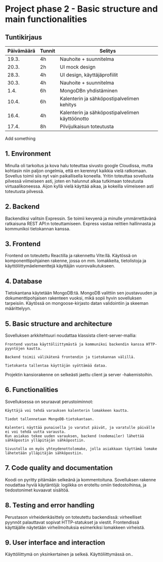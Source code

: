 # Project phase 2 - Basic structure and main functionalities

## Tuntikirjaus

| Päivämäärä | Tunnit | Selitys |
|-------------|--------|---------|
| 19.3.       | 4h     | Nauhoite + suunnitelma |
| 20.3.       | 2h     | UI mock design |
| 28.3.       | 4h     | UI design, käyttäjäprofiilit |
| 30.3.       | 4h     | Nauhoite + suunnitelma |
| 1.4.        | 6h     | MongoDBn yhdistäminen |
| 10.4.       | 6h     | Kalenterin ja sähköpostipalvelimen kehitys |
| 16.4.       | 4h     | Kalenterin ja sähköpostipalvelimen käyttöönotto |
| 17.4.       | 8h     | Pilvijulkaisun toteutusta |


Add something

## 1. Environment

Minulla oli tarkoitus ja kova halu toteuttaa sivusto google Cloudissa, mutta kohtasin niin paljon ongelmia, että en kerennyt kaikkia vielä ratkomaan. Sovellus toimii siis nyt vain paikallisella koneella. Yritin toteuttaa sovellusta pilvessä viimeiseen asti, joten en halunnut alkaa tutkimaan toteutusta virtuaalikoneessa. Aijon kyllä vielä käyttää aikaa, ja kokeilla viimeiseen asti toteutusta pilvessä. 

## 2. Backend

Backendiksi valitsin Expressin. Se toimii kevyenä ja minulle ymmärrettävänä ratkaisuna REST API:n toteuttamiseen. Express vastaa reittien hallinnasta ja kommunikoi tietokannan kanssa.

## 3. Frontend

Frontend on toteutettu Reactilla ja rakennettu Vite:llä. Käytössä on komponenttipohjainen rakenne, jossa on mm. lomakkeita, tietolistoja ja käyttöliittymäelementtejä käyttäjän vuorovaikutukseen. 

## 4. Database

Tietokantana käytetään MongoDB:tä. MongoDB valittiin sen joustavuuden ja dokumenttipohjaisen rakenteen vuoksi, mikä sopii hyvin sovelluksen tarpeisiin. Käytössä on mongoose-kirjasto datan validointiin ja skeeman määrittelyyn. 

## 5. Basic structure and architecture

Sovelluksen arkkitehtuuri noudattaa klassista client-server-mallia:

    Frontend vastaa käyttöliittymästä ja kommunikoi backendin kanssa HTTP-pyyntöjen kautta.

    Backend toimii välikätenä frontendin ja tietokannan välillä.

    Tietokanta tallentaa käyttäjän syöttämää dataa.

Projektin kansiorakenne on selkeästi jaettu client ja server -hakemistoihin.

## 6. Functionalities

Sovelluksessa on seuraavat perustoiminnot:

    Käyttäjä voi tehdä varauksen kalenterin lomakkeen kautta.

    Tiedot tallennetaan MongoDB-tietokantaan.

    Kalenteri näyttää punaisella jo varatut päivät, ja varatulle päivälle ei voi tehdä uutta varausta.
    Kun asiakas tekee uuden varauksen, backend (nodemailer) lähettää sähköpostin ylläpitäjän sähköpostiin.

    Sivustolla on myös yhteydenottolomake, jolla asiakkaan täyttämä lomake lähetetään ylläpitäjän sähköpostiin.
    

## 7. Code quality and documentation

Koodi on pyritty pitämään selkeänä ja kommentoituna. Sovelluksen rakenne noudattaa hyviä käytäntöjä: logiikka on eroteltu omiin tiedostoihinsa, ja tiedostonimet kuvaavat sisältöä.

## 8. Testing and error handling

Perustason virheidenkäsittely on toteutettu backendissä: virheelliset pyynnöt palauttavat sopivat HTTP-statukset ja viestit. Frontendissä käyttäjälle näytetään virheilmoituksia esimerkiksi lomakkeen virheistä. 

## 9. User interface and interaction

Käyttöliittymä on yksinkertainen ja selkeä. Käyttöliittymässä on.. 